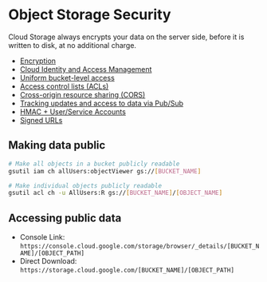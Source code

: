 # Object Storage Security

Cloud Storage always encrypts your data on the server side, before it is written to disk, at no additional charge.

- [Encryption](https://cloud.google.com/storage/docs/encryption)
- [Cloud Identity and Access Management](https://cloud.google.com/storage/docs/access-control/iam)
- [Uniform bucket-level access](https://cloud.google.com/storage/docs/uniform-bucket-level-access)
- [Access control lists (ACLs)](https://cloud.google.com/storage/docs/access-control/lists)
- [Cross-origin resource sharing (CORS)](https://cloud.google.com/storage/docs/cross-origin)
- [Tracking updates and access to data via Pub/Sub](https://cloud.google.com/storage/docs/pubsub-notifications)
- [HMAC + User/Service Accounts](https://cloud.google.com/storage/docs/authentication/hmackeys)
- [Signed URLs](https://cloud.google.com/storage/docs/access-control/signed-urls)


## Making data public
```bash
# Make all objects in a bucket publicly readable
gsutil iam ch allUsers:objectViewer gs://[BUCKET_NAME]

# Make individual objects publicly readable
gsutil acl ch -u AllUsers:R gs://[BUCKET_NAME]/[OBJECT_NAME]
```

## Accessing public data

- Console Link: `https://console.cloud.google.com/storage/browser/_details/[BUCKET_NAME]/[OBJECT_PATH]`
- Direct Download: `https://storage.cloud.google.com/[BUCKET_NAME]/[OBJECT_PATH]`







```
